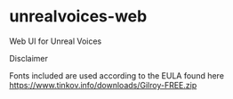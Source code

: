 # unrealvoices-web
Web UI for Unreal Voices

Disclaimer

Fonts included are used according to the EULA found here https://www.tinkov.info/downloads/Gilroy-FREE.zip
